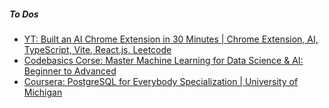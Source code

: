 ##### To Dos
- [YT: Built an AI Chrome Extension in 30 Minutes | Chrome Extension, AI, TypeScript, Vite, React.js, Leetcode](https://www.youtube.com/watch?v=_IM-YT1xfUc)
- [Codebasics Corse: Master Machine Learning for Data Science & AI: Beginner to Advanced](https://codebasics.io/courses/machine-learning-for-data-science-beginners-to-advanced/lecture/2033)
- [Coursera: PostgreSQL for Everybody Specialization | University of Michigan](https://www.coursera.org/specializations/postgresql-for-everybody)
